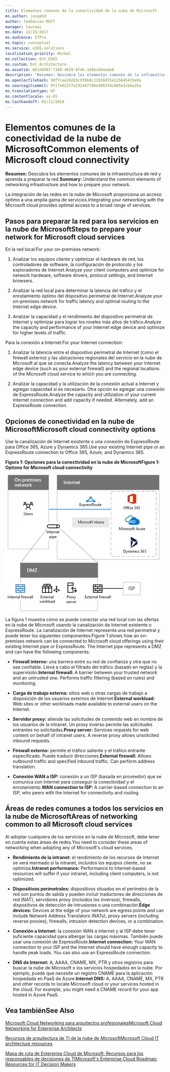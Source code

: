 ```yaml
---
title: Elementos comunes de la conectividad de la nube de Microsoft
ms.author: josephd
author: JoeDavies-MSFT
manager: laurawi
ms.date: 12/15/2017
ms.audience: ITPro
ms.topic: conceptual
ms.service: o365-solutions
localization_priority: Normal
ms.collection: Ent_O365
ms.custom: Ent_Architecture
ms.assetid: 061d4507-7360-4029-8f4b-3d4bc6b4ade0
description: 'Resumen: Descubra los elementos comunes de la infraestructura de red y aprenda a preparar la red.'
ms.openlocfilehash: 9dffcae28283c9f8b8c219284554225645435e0a
ms.sourcegitcommit: 9f1fe023f7e2924477d6e9003fdc805e3cb6e2be
ms.translationtype: HT
ms.contentlocale: es-ES
ms.lasthandoff: 01/11/2018
---
```

# <a name="common-elements-of-microsoft-cloud-connectivity"></a><span data-ttu-id="ba484-103">Elementos comunes de la conectividad de la nube de Microsoft</span><span class="sxs-lookup"><span data-stu-id="ba484-103">Common elements of Microsoft cloud connectivity</span></span>

 <span data-ttu-id="ba484-104">**Resumen:** Descubra los elementos comunes de la infraestructura de red y aprenda a preparar la red.</span><span class="sxs-lookup"><span data-stu-id="ba484-104">**Summary:** Understand the common elements of networking infrastructure and how to prepare your network.</span></span>
  
<span data-ttu-id="ba484-105">La integración de las redes en la nube de Microsoft proporciona un acceso óptimo a una amplia gama de servicios.</span><span class="sxs-lookup"><span data-stu-id="ba484-105">Integrating your networking with the Microsoft cloud provides optimal access to a broad range of services.</span></span>
  
## <a name="steps-to-prepare-your-network-for-microsoft-cloud-services"></a><span data-ttu-id="ba484-106">Pasos para preparar la red para los servicios en la nube de Microsoft</span><span class="sxs-lookup"><span data-stu-id="ba484-106">Steps to prepare your network for Microsoft cloud services</span></span>
<span data-ttu-id="ba484-107"><a name="steps"> </a></span><span class="sxs-lookup"><span data-stu-id="ba484-107"><a name="steps"> </a></span></span>

<span data-ttu-id="ba484-108">En la red local:</span><span class="sxs-lookup"><span data-stu-id="ba484-108">For your on-premises network:</span></span>
  
1. <span data-ttu-id="ba484-109">Analizar los equipos cliente y optimizar el hardware de red, los controladores de software, la configuración de protocolo y los exploradores de Internet.</span><span class="sxs-lookup"><span data-stu-id="ba484-109">Analyze your client computers and optimize for network hardware, software drivers, protocol settings, and Internet browsers.</span></span>
    
2. <span data-ttu-id="ba484-110">Analizar la red local para determinar la latencia del tráfico y el enrutamiento óptimo del dispositivo perimetral de Internet.</span><span class="sxs-lookup"><span data-stu-id="ba484-110">Analyze your on-premises network for traffic latency and optimal routing to the Internet edge device.</span></span>
    
3. <span data-ttu-id="ba484-111">Analizar la capacidad y el rendimiento del dispositivo perimetral de Internet y optimizar para lograr los niveles más altos de tráfico.</span><span class="sxs-lookup"><span data-stu-id="ba484-111">Analyze the capacity and performance of your Internet edge device and optimize for higher levels of traffic.</span></span>
    
<span data-ttu-id="ba484-112">Para la conexión a Internet:</span><span class="sxs-lookup"><span data-stu-id="ba484-112">For your Internet connection:</span></span>
  
1. <span data-ttu-id="ba484-113">Analizar la latencia entre el dispositivo perimetral de Internet (como el firewall externo) y las ubicaciones regionales del servicio en la nube de Microsoft al que se conecta.</span><span class="sxs-lookup"><span data-stu-id="ba484-113">Analyze the latency between your Internet edge device (such as your external firewall) and the regional locations of the Microsoft cloud service to which you are connecting.</span></span>
    
2. <span data-ttu-id="ba484-p101">Analizar la capacidad y la utilización de la conexión actual a Internet y agregar capacidad si es necesario. Otra opción es agregar una conexión de ExpressRoute.</span><span class="sxs-lookup"><span data-stu-id="ba484-p101">Analyze the capacity and utilization of your current Internet connection and add capacity if needed. Alternately, add an ExpressRoute connection.</span></span>
    
## <a name="microsoft-cloud-connectivity-options"></a><span data-ttu-id="ba484-116">Opciones de conectividad en la nube de Microsoft</span><span class="sxs-lookup"><span data-stu-id="ba484-116">Microsoft cloud connectivity options</span></span>
<span data-ttu-id="ba484-117"><a name="steps"> </a></span><span class="sxs-lookup"><span data-stu-id="ba484-117"><a name="steps"> </a></span></span>

<span data-ttu-id="ba484-118">Use la canalización de Internet existente o una conexión de ExpressRoute para Office 365, Azure y Dynamics 365.</span><span class="sxs-lookup"><span data-stu-id="ba484-118">Use your existing Internet pipe or an ExpressRoute connection to Office 365, Azure, and Dynamics 365.</span></span>
  
<span data-ttu-id="ba484-119">**Figura 1: Opciones para la conectividad en la nube de Microsoft**</span><span class="sxs-lookup"><span data-stu-id="ba484-119">**Figure 1: Options for Microsoft cloud connectivity**</span></span>

![Figura 1:  Opciones para la conectividad en la nube de Microsoft](images/Network_Poster/CommonElements.png)

  
<span data-ttu-id="ba484-p102">La figura 1 muestra cómo se puede conectar una red local con las ofertas en la nube de Microsoft usando la canalización de Internet existente o ExpressRoute. La canalización de Internet representa una red perimetral y puede tener los siguientes componentes:</span><span class="sxs-lookup"><span data-stu-id="ba484-p102">Figure 1 shows how an on-premises network can be connected to Microsoft cloud offerings using their existing Internet pipe or ExpressRoute. The Internet pipe represents a DMZ and can have the following components:</span></span>
  
- <span data-ttu-id="ba484-p103">**Firewall interno:** una barrera entre su red de confianza y otra que no sea confiable. Lleva a cabo el filtrado del tráfico (basado en reglas) y la supervisión.</span><span class="sxs-lookup"><span data-stu-id="ba484-p103">**Internal firewall:** A barrier between your trusted network and an untrusted one. Performs traffic filtering (based on rules) and monitoring.</span></span>
    
- <span data-ttu-id="ba484-125">**Carga de trabajo externa:** sitios web u otras cargas de trabajo a disposición de los usuarios externos de Internet.</span><span class="sxs-lookup"><span data-stu-id="ba484-125">**External workload:** Web sites or other workloads made available to external users on the Internet.</span></span>
    
- <span data-ttu-id="ba484-p104">**Servidor proxy:** atiende las solicitudes de contenido web en nombre de los usuarios de la intranet. Un proxy inverso permite las solicitudes entrantes no solicitadas.</span><span class="sxs-lookup"><span data-stu-id="ba484-p104">**Proxy server:** Services requests for web content on behalf of intranet users. A reverse proxy allows unsolicited inbound requests.</span></span>
    
- <span data-ttu-id="ba484-p105">**Firewall externo:** permite el tráfico saliente y el tráfico entrante especificado. Puede traducir direcciones.</span><span class="sxs-lookup"><span data-stu-id="ba484-p105">**External firewall:** Allows outbound traffic and specified inbound traffic. Can perform address translation.</span></span>
    
- <span data-ttu-id="ba484-130">**Conexión WAN a ISP:** conexión a un ISP (basada en proveedor) que se comunica con Internet para conseguir la conectividad y el enrutamiento.</span><span class="sxs-lookup"><span data-stu-id="ba484-130">**WAN connection to ISP:** A carrier-based connection to an ISP, who peers with the Internet for connectivity and routing.</span></span>
    
## <a name="areas-of-networking-common-to-all-microsoft-cloud-services"></a><span data-ttu-id="ba484-131">Áreas de redes comunes a todos los servicios en la nube de Microsoft</span><span class="sxs-lookup"><span data-stu-id="ba484-131">Areas of networking common to all Microsoft cloud services</span></span>
<span data-ttu-id="ba484-132"><a name="steps"> </a></span><span class="sxs-lookup"><span data-stu-id="ba484-132"><a name="steps"> </a></span></span>

<span data-ttu-id="ba484-133">Al adoptar cualquiera de los servicios en la nube de Microsoft, debe tener en cuenta estas áreas de redes.</span><span class="sxs-lookup"><span data-stu-id="ba484-133">You need to consider these areas of networking when adopting any of Microsoft's cloud services.</span></span>
  
- <span data-ttu-id="ba484-134">**Rendimiento de la intranet:** el rendimiento de los recursos de Internet se verá mermado si la intranet, incluidos los equipos cliente, no se optimiza.</span><span class="sxs-lookup"><span data-stu-id="ba484-134">**Intranet performance:** Performance to Internet-based resources will suffer if your intranet, including client computers, is not optimized.</span></span>
    
- <span data-ttu-id="ba484-135">**Dispositivos perimetrales:** dispositivos situados en el perímetro de la red son puntos de salida y pueden incluir traductores de direcciones de red (NAT), servidores proxy (incluidos los inversos), firewalls, dispositivos de detección de intrusiones o una combinación.</span><span class="sxs-lookup"><span data-stu-id="ba484-135">**Edge devices:** Devices at the edge of your network are egress points and can include Network Address Translators (NATs), proxy servers (including reverse proxies), firewalls, intrusion detection devices, or a combination.</span></span>
    
- <span data-ttu-id="ba484-p106">**Conexión a Internet:** la conexión WAN a Internet y al ISP debe tener suficiente capacidad para albergar las cargas máximas. También puede usar una conexión de ExpressRoute.</span><span class="sxs-lookup"><span data-stu-id="ba484-p106">**Internet connection:** Your WAN connection to your ISP and the Internet should have enough capacity to handle peak loads. You can also use an ExpressRoute connection.</span></span>
    
- <span data-ttu-id="ba484-p107">**DNS de Internet:** A, AAAA, CNAME, MX, PTR y otros registros para buscar la nube de Microsoft o los servicios hospedados en la nube. Por ejemplo, puede que necesite un registro CNAME para la aplicación hospedada en PaaS de Azure.</span><span class="sxs-lookup"><span data-stu-id="ba484-p107">**Internet DNS:** A, AAAA, CNAME, MX, PTR and other records to locate Microsoft cloud or your services hosted in the cloud. For example, you might need a CNAME record for your app hosted in Azure PaaS.</span></span>
    
## <a name="see-also"></a><span data-ttu-id="ba484-140">Vea también</span><span class="sxs-lookup"><span data-stu-id="ba484-140">See Also</span></span>

<span data-ttu-id="ba484-141"><a name="steps"> </a></span><span class="sxs-lookup"><span data-stu-id="ba484-141"><a name="steps"> </a></span></span>

[<span data-ttu-id="ba484-142">Microsoft Cloud Networking para arquitectos profesionales</span><span class="sxs-lookup"><span data-stu-id="ba484-142">Microsoft Cloud Networking for Enterprise Architects</span></span>](microsoft-cloud-networking-for-enterprise-architects.md)
  
[<span data-ttu-id="ba484-143">Recursos de arquitectura de TI de la nube de Microsoft</span><span class="sxs-lookup"><span data-stu-id="ba484-143">Microsoft Cloud IT architecture resources</span></span>](microsoft-cloud-it-architecture-resources.md)

[<span data-ttu-id="ba484-144">Mapa de ruta de Enterprise Cloud de Microsoft: Recursos para los responsables de decisiones de TI</span><span class="sxs-lookup"><span data-stu-id="ba484-144">Microsoft's Enterprise Cloud Roadmap: Resources for IT Decision Makers</span></span>](https://sway.com/FJ2xsyWtkJc2taRD)


